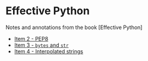 # Effective Python

Notes and annotations from the book [Effective Python]

- [Item 2 - PEP8](./item-2/index.md)
- [Item 3 - `bytes` and `str`](./item-3/index.md)
- [Item 4 - Interpolated strings](./item-4/index.md)
